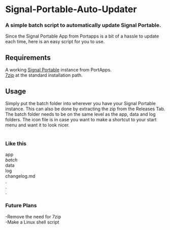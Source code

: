 # Signal-Portable-Auto-Updater

### A simple batch script to automatically update Signal Portable.
Since the Signal Portable App from Portapps is a bit of a hassle to update each time, here is an easy script for you to use.

## Requirements 
A working <a href="https://github.com/portapps/signal-portable">Signal Portable</a> instance from PortApps. <br>
<a href="https://7-zip.de/download.html">7zip</a> at the standard installation path. 

## Usage 
Simply put the batch folder into wherever you have your Signal Portable instance. This can also be done by extracting the zip from the Releases Tab. <br>
The batch folder needs to be on the same level as the app, data and log folders. The icon file is in case you want to make a shortcut to your start menu and want it to look nicer.
<br>
<br> 
### Like this
app
<br>_batch_
<br>data
<br>log 
<br>changelog.md
<br>.
<br>.
<br>.

### Future Plans
-Remove the need for 7zip <br>
-Make a Linux shell script
